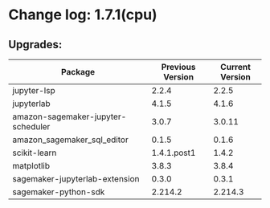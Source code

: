 # Change log: 1.7.1(cpu)

## Upgrades: 

Package | Previous Version | Current Version
---|---|---
jupyter-lsp|2.2.4|2.2.5
jupyterlab|4.1.5|4.1.6
amazon-sagemaker-jupyter-scheduler|3.0.7|3.0.11
amazon_sagemaker_sql_editor|0.1.5|0.1.6
scikit-learn|1.4.1.post1|1.4.2
matplotlib|3.8.3|3.8.4
sagemaker-jupyterlab-extension|0.3.0|0.3.1
sagemaker-python-sdk|2.214.2|2.214.3
